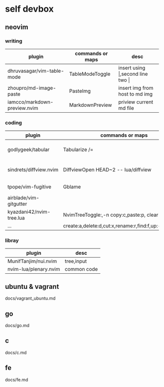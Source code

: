 # self devbox
## neovim
###  writing
| plugin                       | commands or maps | desc                               |
|------------------------------|------------------|------------------------------------|
| dhruvasagar/vim-table-mode   | TableModeToggle  | insert using \|,second line two \| |
| zhoupro/md-image-paste       | PasteImg         | insert img from host to md img     |
| iamcco/markdown-preview.nvim | MarkdownPreview  | priview current md file            |

### coding
| plugin                   | commands or maps                                      | desc             |
|--------------------------|-------------------------------------------------------|------------------|
| godlygeek/tabular        | Tabularize /=                                         | = is sep symbol  |
| sindrets/diffview.nvim   | DiffviewOpen HEAD~2 -- lua/diffview                   | view branch file |
| tpope/vim-fugitive       | Gblame                                                | who add it       |
| airblade/vim-gitgutter   |                                                       | sign             |
| kyazdani42/nvim-tree.lua | NvimTreeToggle:,-n copy:c,paste:p, clear find:F,      | file exploer     |
| ...                      | create:a,delete:d,cut:x,rename:r,find:f,up:-,down:C-] |                  |




### libray
| plugin                | desc        |
|-----------------------|-------------|
| MunifTanjim/nui.nvim  | tree,input  |
| nvim-lua/plenary.nvim | common code |


## ubuntu & vagrant
docs/vagrant_ubuntu.md


## go
docs/go.md

## c
docs/c.md

## fe
docs/fe.md
